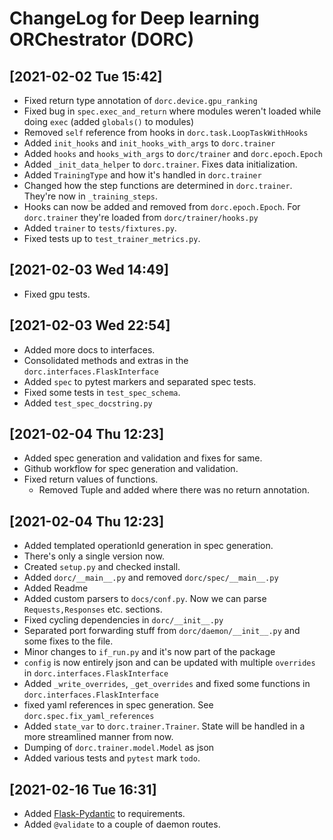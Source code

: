 # ChangeLog for Deep learning ORChestrator (DORC)

## [2021-02-02 Tue 15:42]
- Fixed return type annotation of `dorc.device.gpu_ranking`
- Fixed bug in `spec.exec_and_return` where modules weren't loaded while doing
  `exec` (added `globals()` to modules)
- Removed `self` reference from hooks in `dorc.task.LoopTaskWithHooks`
- Added `init_hooks` and `init_hooks_with_args` to `dorc.trainer`
- Added `hooks` and `hooks_with_args` to `dorc/trainer` and `dorc.epoch.Epoch`
- Added `_init_data_helper` to `dorc.trainer`. Fixes data initialization.
- Added `TrainingType` and how it's handled in `dorc.trainer`
- Changed how the step functions are determined in `dorc.trainer`. They're now
  in `_training_steps`.
- Hooks can now be added and removed from `dorc.epoch.Epoch`. For `dorc.trainer`
  they're loaded from `dorc/trainer/hooks.py`
- Added `trainer` to `tests/fixtures.py`.
- Fixed tests up to `test_trainer_metrics.py`.

## [2021-02-03 Wed 14:49]
- Fixed gpu tests.

## [2021-02-03 Wed 22:54]
- Added more docs to interfaces.
- Consolidated methods and extras in the `dorc.interfaces.FlaskInterface`
- Added `spec` to pytest markers and separated spec tests.
- Fixed some tests in `test_spec_schema`.
- Added `test_spec_docstring.py`

## [2021-02-04 Thu 12:23]
- Added spec generation and validation and fixes for same.
- Github workflow for spec generation and validation.
- Fixed return values of functions.
  - Removed Tuple and added where there was no return annotation.

## [2021-02-04 Thu 12:23]
- Added templated operationId generation in spec generation.
- There's only a single version now.
- Created `setup.py` and checked install.
- Added `dorc/__main__.py` and removed `dorc/spec/__main__.py`
- Added Readme
- Added custom parsers to `docs/conf.py`. Now we can parse `Requests,Responses`
  etc. sections.
- Fixed cycling dependencies in `dorc/__init__.py`
- Separated port forwarding stuff from `dorc/daemon/__init__.py` and some fixes
  to the file.
- Minor changes to `if_run.py` and it's now part of the package
- `config` is now entirely json and can be updated with multiple `overrides` in
  `dorc.interfaces.FlaskInterface`
- Added `_write_overrides`, `_get_overrides` and fixed some functions in
  `dorc.interfaces.FlaskInterface`
- fixed yaml references in spec generation. See `dorc.spec.fix_yaml_references`
- Added `state_var` to `dorc.trainer.Trainer`. State will be handled in a more
  streamlined manner from now.
- Dumping of `dorc.trainer.model.Model` as json
- Added various tests and `pytest` mark `todo`.

## [2021-02-16 Tue 16:31]
- Added [Flask-Pydantic](https://github.com/bauerji/flask_pydantic) to requirements.
- Added `@validate` to a couple of daemon routes.

